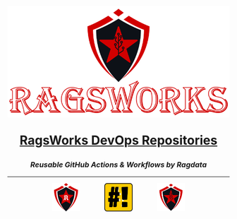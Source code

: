 <h1 align="center">

<img src="https://raw.githubusercontent.com/Ragdata/media/master/project/ragsworks/Social-800x400.png" alt="RagsWorks - Reusable Actions and Workflows" />

[RagsWorks DevOps Repositories](https://github.com/ragsworks)

</h1>

<h3 align="center"><em>
Reusable GitHub Actions & Workflows by Ragdata
</em></h3>

<hr />

<div align="center">

<a href="https://github.com/ragdata"><img alt="Ragdata" height="64" src="https://raw.githubusercontent.com/ragdata/media/master/logo/Ragdata-64.svg" /></a>
&nbsp;&nbsp;&nbsp;&nbsp;&nbsp;&nbsp;&nbsp;&nbsp;&nbsp;&nbsp;&nbsp;&nbsp;
<a href="https://github.com/bash-bits"><img alt="Bash-Bits" height="64" src="https://raw.githubusercontent.com/ragdata/media/master/project/bash-bits/logo/BB-Logo-64-Full.svg" /></a>
&nbsp;&nbsp;&nbsp;&nbsp;&nbsp;&nbsp;&nbsp;&nbsp;&nbsp;&nbsp;&nbsp;&nbsp;
<a href="https://github.com/ragsworks"><img alt="RagsWorks" height="64" src="https://raw.githubusercontent.com/ragdata/media/master/project/ragsworks/logo/ragsworks.svg" /></a>

</div>
